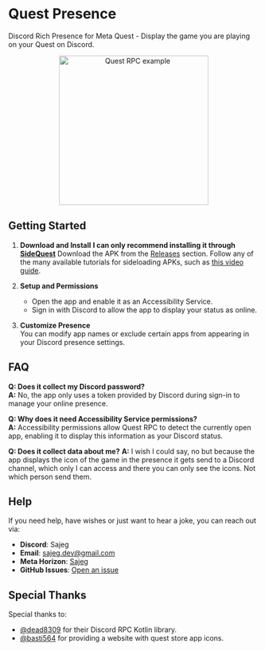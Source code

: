 # Quest Presence

Discord Rich Presence for Meta Quest - Display the game you are playing on your Quest on Discord.

<div align="center">
  <img src="https://github.com/user-attachments/assets/35398108-3d64-4b7f-86fe-884aed56ac85" alt="Quest RPC example" width="300"/>
</div>



## Getting Started

1. **Download and Install** 
   __I can only recommend installing it through [SideQuest](https://sidequestvr.com/app/38617/quest-rpc)__
   Download the APK from the [Releases](https://github.com/Sajeg/quest-rpc/releases) section. Follow any of the many available tutorials for sideloading APKs, such as [this video guide](https://www.youtube.com/watch?v=1-CZlLjLMuM).

2. **Setup and Permissions**  
   - Open the app and enable it as an Accessibility Service.
   - Sign in with Discord to allow the app to display your status as online.  
   
3. **Customize Presence**  
   You can modify app names or exclude certain apps from appearing in your Discord presence settings.

## FAQ

**Q: Does it collect my Discord password?**  
**A:** No, the app only uses a token provided by Discord during sign-in to manage your online presence.

**Q: Why does it need Accessibility Service permissions?**  
**A:** Accessibility permissions allow Quest RPC to detect the currently open app, enabling it to display this information as your Discord status.

**Q: Does it collect data about me?**
**A:** I wish I could say, no but because the app displays the icon of the game in the presence it gets send to a Discord channel, which only I can access and there you can only see the icons. Not which person send them.

## Help

If you need help, have wishes or just want to hear a joke, you can reach out via:
- **Discord**: Sajeg
- **Email**: sajeg.dev@gmail.com
- **Meta Horizon**: [Sajeg](https://horizon.meta.com/profile/Sajeg/)
- **GitHub Issues**: [Open an issue](https://github.com/Sajeg/quest-rpc/issues)

## Special Thanks
Special thanks to:
- [@dead8309](https://github.com/dead8309) for their Discord RPC Kotlin library.
- [@basti564](https://github.com/basti564) for providing a website with quest store app icons.

